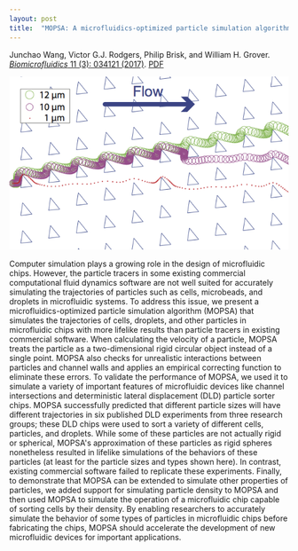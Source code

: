 ```yaml
---
layout: post
title:  "MOPSA: A microfluidics-optimized particle simulation algorithm"
---
```


Junchao Wang, Victor G.J. Rodgers, Philip Brisk, and William H. Grover.  [*Biomicrofluidics* 11 (3): 034121 (2017)](http://aip.scitation.org/doi/10.1063/1.4989860).  [PDF](/assets/mopsa.pdf)

<img src="/assets/mopsa.png">

Computer simulation plays a growing role in the design of microfluidic chips. However, the particle tracers in some existing commercial computational fluid dynamics software are not well suited for accurately simulating the trajectories of particles such as cells, microbeads, and droplets in microfluidic systems. To address this issue, we present a microfluidics-optimized particle simulation algorithm (MOPSA) that simulates the trajectories of cells, droplets, and other particles in microfluidic chips with more lifelike results than particle tracers in existing commercial software. When calculating the velocity of a particle, MOPSA treats the particle as a two-dimensional rigid circular object instead of a single point. MOPSA also checks for unrealistic interactions between particles and channel walls and applies an empirical correcting function to eliminate these errors. To validate the performance of MOPSA, we used it to simulate a variety of important features of microfluidic devices like channel intersections and deterministic lateral displacement (DLD) particle sorter chips. MOPSA successfully predicted that different particle sizes will have different trajectories in six published DLD experiments from three research groups; these DLD chips were used to sort a variety of different cells, particles, and droplets. While some of these particles are not actually rigid or spherical, MOPSA's approximation of these particles as rigid spheres nonetheless resulted in lifelike simulations of the behaviors of these particles (at least for the particle sizes and types shown here). In contrast, existing commercial software failed to replicate these experiments. Finally, to demonstrate that MOPSA can be extended to simulate other properties of particles, we added support for simulating particle density to MOPSA and then used MOPSA to simulate the operation of a microfluidic chip capable of sorting cells by their density. By enabling researchers to accurately simulate the behavior of some types of particles in microfluidic chips before fabricating the chips, MOPSA should accelerate the development of new microfluidic devices for important applications.

